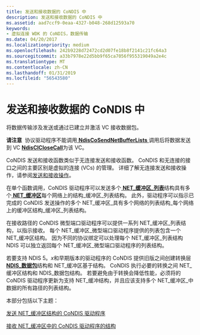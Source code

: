 ```yaml
---
title: 发送和接收数据的 CoNDIS 中
description: 发送和接收数据的 CoNDIS 中
ms.assetid: aad7ccf9-0eaa-4327-b048-268d12593a70
keywords:
- 虚拟连接 WDK 的 CoNDIS，数据传输
ms.date: 04/20/2017
ms.localizationpriority: medium
ms.openlocfilehash: 242b9228d72472cd2d07fe18b8f2141c21fc64a3
ms.sourcegitcommit: a33b7978e22d5bb9f65ca7056f955319049a2e4c
ms.translationtype: MT
ms.contentlocale: zh-CN
ms.lasthandoff: 01/31/2019
ms.locfileid: "56543580"
---
```

# <a name="sending-and-receiving-data-in-condis"></a>发送和接收数据的 CoNDIS 中





将数据传输涉及发送或通过已建立并激活 VC 接收数据包。

**请注意**  协议驱动程序不能调用[ **NdisCoSendNetBufferLists** ](https://msdn.microsoft.com/library/windows/hardware/ff561728)调用后将数据发送到 VC [ **NdisClCloseCall**](https://msdn.microsoft.com/library/windows/hardware/ff561627)为该 VC。

 

CoNDIS 发送和接收函数类似于无连接发送和接收函数。 CoNDIS 和无连接的接口之间的主要区别是虚拟的连接 (VCs) 的管理。 详细了解无连接发送和接收操作，请参阅[发送和接收操作](send-and-receive-operations.md)。

在单个函数调用，CoNDIS 驱动程序可以发送多个[ **NET\_缓冲区\_列表**](https://msdn.microsoft.com/library/windows/hardware/ff568388)结构具有多个[ **NET\_缓冲区**](https://msdn.microsoft.com/library/windows/hardware/ff568376)每个网络上的结构\_缓冲区\_列表结构。 此外，驱动程序可以指示已完成的 CoNDIS 发送操作的多个 NET\_缓冲区\_具有多个网络的列表结构\_每个网络上的缓冲区结构\_缓冲区\_列表结构。

在接收路径的 CoNDIS 微型端口驱动程序可以提供一系列 NET\_缓冲区\_列表结构，以指示接收。 每个 NET\_缓冲区\_微型端口驱动程序提供的列表包含一个 NET\_缓冲区结构。 因为不同的协议绑定可以处理每个 NET\_缓冲区\_列表结构 NDIS 可以独立返回每个 NET\_缓冲区\_微型端口驱动程序的列表结构。

若要支持 NDIS 5。*x*和早期版本的驱动程序的 CoNDIS 提供旧版之间创建转换层[ **NDIS\_数据包**](https://msdn.microsoft.com/library/windows/hardware/ff557086)结构和 NET\_缓冲区基于结构。 CoNDIS 执行必要的转换之间 NET\_缓冲区结构和 NDIS\_数据包结构。 若要避免由于转换会降低性能，必须将的 CoNDIS 驱动程序更新为支持 NET\_缓冲结构，并且应该支持多个 NET\_缓冲区\_中数据的所有路径的列表结构。

本部分包括以下主题：

[发送 NET\_缓冲区结构的 CoNDIS 驱动程序](sending-net-buffer-structures-from-condis-drivers.md)

[接收 NET\_缓冲区中的 CoNDIS 驱动程序的结构](receiving-net-buffer-structures-in-condis-drivers.md)

 

 





